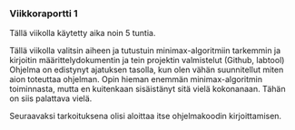 ### Viikkoraportti 1
Tällä viikolla käytetty aika noin 5 tuntia.

Tällä viikolla valitsin aiheen ja tutustuin minimax-algoritmiin tarkemmin ja kirjoitin määrittelydokumentin ja tein projektin valmistelut (Github, labtool)
Ohjelma on edistynyt ajatuksen tasolla, kun olen vähän suunnitellut miten aion toteuttaa ohjelman.
Opin hieman enemmän minimax-algoritmin toiminnasta, mutta en kuitenkaan sisäistänyt sitä vielä kokonanaan. Tähän on siis palattava vielä.

Seuraavaksi tarkoituksena olisi aloittaa itse ohjelmakoodin kirjoittamisen.
